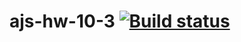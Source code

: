 # ajs-hw-10-3 [![Build status](https://ci.appveyor.com/api/projects/status/58ldoin50vl1v7wv?svg=true)](https://ci.appveyor.com/project/vasllly/ajs-hw-10-3)
